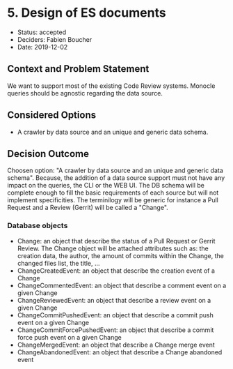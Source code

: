 # 5. Design of ES documents

* Status: accepted
* Deciders: Fabien Boucher
* Date: 2019-12-02

## Context and Problem Statement

We want to support most of the existing Code Review systems. Monocle queries should be agnostic regarding the data source.

## Considered Options

* A crawler by data source and an unique and generic data schema.

## Decision Outcome

Choosen option: "A crawler by data source and an unique and generic data schema".
Because, the addition of a data source support must not have any impact on the queries, the CLI or the WEB UI. The DB schema will be complete enough to fill the basic requirements of each source but will not implement specificities. The terminilogy will be generic for instance a Pull Request and a Review (Gerrit) will be called a "Change".

### Database objects

* Change: an object that describe the status of a Pull Request or Gerrit Review. The Change object will be attached attributes such as: the creation data, the author, the amount of commits within the Change, the changed files list, the title, ...
* ChangeCreatedEvent: an object that describe the creation event of a Change
* ChangeCommentedEvent: an object that describe a comment event on a given Change
* ChangeReviewedEvent: an object that describe a review event on a given Change
* ChangeCommitPushedEvent: an object that describe a commit push event on a given Change
* ChangeCommitForcePushedEvent: an object that describe a commit force push event on a given Change
* ChangeMergedEvent: an object that describe a Change merge event
* ChangeAbandonedEvent: an object that describe a Change abandoned event
